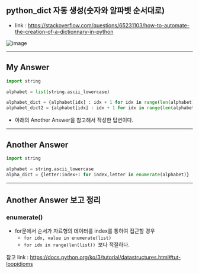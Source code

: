 ## python_dict 자동 생성(숫자와 알파벳 순서대로)

- link : https://stackoverflow.com/questions/65231103/how-to-automate-the-creation-of-a-dictionnary-in-python

![image](https://user-images.githubusercontent.com/71396432/101757023-01c7ec80-3b1a-11eb-85a7-337d8b429bff.png)



---



## My Answer

```python
import string

alphabet = list(string.ascii_lowercase)

alphabet_dict = {alphabet[idx] : idx + 1 for idx in range(len(alphabet))}
alphabet_dict2 = {alphabet[idx] : idx + 1 for idx in range(len(alphabet)-1, -1, -1)}
```

- 아래의 Another Answer을 참고해서 작성한 답변이다.

  

---



## Another Answer

```python
import string

alphabet = string.ascii_lowercase
alpha_dict = {letter:index+1 for index,letter in enumerate(alphabet)}
```



---



## Another Answer 보고 정리

### enumerate()

- for문에서 순서가 자료형의 데이터를 index를 통하여 접근할 경우
  - ```for idx, value in enumerate(list)```
  - ```for idx in range(len(list)) ```보다 적절하다.



참고 link : https://docs.python.org/ko/3/tutorial/datastructures.html#tut-loopidioms

